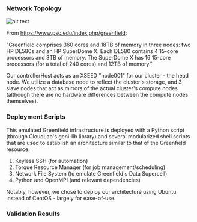 ### Network Topology

![alt text](http://i.imgur.com/QxfUvHE.png "Logo Title Text 1")

From https://www.psc.edu/index.php/greenfield:

"Greenfield comprises 360 cores and 18TB of memory in three nodes: two HP DL580s and an HP SuperDome X. Each DL580 contains 4 15-core processors and 3TB of memory. The SuperDome X has 16 15-core processors (for a total of 240 cores) and 12TB of memory."

Our controllerHost acts as an XSEED "node001" for our cluster - the head node. We utilize a database node to reflect the cluster's storage, and 3 slave nodes that act as mirrors of the actual cluster's compute nodes (although there are no hardware differences between the compute nodes themselves).

### Deployment Scripts
This emulated Greenfield infrastructure is deployed with a Python script (through CloudLab's geni-lib library) and several modularized
shell scripts that are used to establish an architecture similar to that of the Greenfield resource:

1) Keyless SSH (for automation)
2) Torque Resource Manager (for job management/scheduling)
3) Network File System (to emulate Greenfield's Data Supercell)
4) Python and OpenMPI (and relevant dependencies)

Notably, however, we chose to deploy our architecture using Ubuntu instead of CentOS - largely for ease-of-use.

### Validation Results
